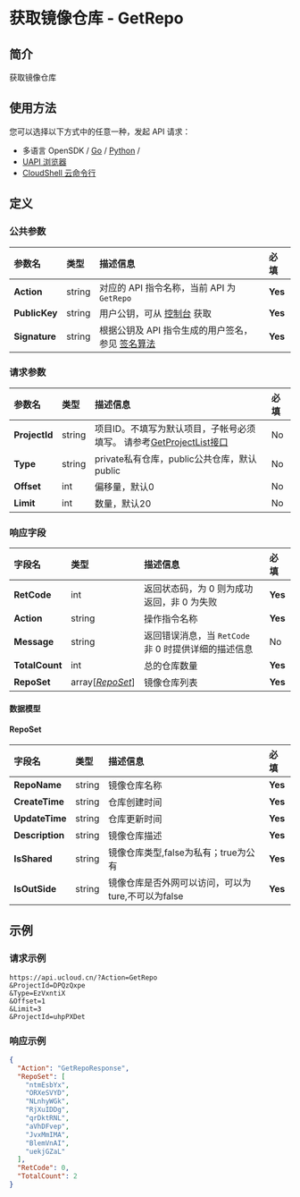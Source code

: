 # 获取镜像仓库 - GetRepo

## 简介

获取镜像仓库






## 使用方法

您可以选择以下方式中的任意一种，发起 API 请求：
- 多语言 OpenSDK / [Go](https://github.com/ucloud/ucloud-sdk-go) / [Python](https://github.com/ucloud/ucloud-sdk-python3) /
- [UAPI 浏览器](https://console.ucloud.cn/uapi/detail?id=GetRepo)
- [CloudShell 云命令行](https://shell.ucloud.cn/)


## 定义

### 公共参数

| 参数名 | 类型 | 描述信息 | 必填 |
|:---|:---|:---|:---|
| **Action**     | string  | 对应的 API 指令名称，当前 API 为 `GetRepo`                        | **Yes** |
| **PublicKey**  | string  | 用户公钥，可从 [控制台](https://console.ucloud.cn/uapi/apikey) 获取                                             | **Yes** |
| **Signature**  | string  | 根据公钥及 API 指令生成的用户签名，参见 [签名算法](api/summary/signature.md)  | **Yes** |

### 请求参数

| 参数名 | 类型 | 描述信息 | 必填 |
|:---|:---|:---|:---|
| **ProjectId** | string | 项目ID。不填写为默认项目，子帐号必须填写。 请参考[GetProjectList接口](api/summary/get_project_list) |No|
| **Type** | string | private私有仓库，public公共仓库，默认public |No|
| **Offset** | int | 偏移量，默认0 |No|
| **Limit** | int | 数量，默认20 |No|

### 响应字段

| 字段名 | 类型 | 描述信息 | 必填 |
|:---|:---|:---|:---|
| **RetCode** | int | 返回状态码，为 0 则为成功返回，非 0 为失败 |**Yes**|
| **Action** | string | 操作指令名称 |**Yes**|
| **Message** | string | 返回错误消息，当 `RetCode` 非 0 时提供详细的描述信息 |No|
| **TotalCount** | int | 总的仓库数量 |**Yes**|
| **RepoSet** | array[[*RepoSet*](#RepoSet)] | 镜像仓库列表 |**Yes**|

#### 数据模型


#### RepoSet

| 字段名 | 类型 | 描述信息 | 必填 |
|:---|:---|:---|:---|
| **RepoName** | string | 镜像仓库名称 |**Yes**|
| **CreateTime** | string | 仓库创建时间 |**Yes**|
| **UpdateTime** | string | 仓库更新时间 |**Yes**|
| **Description** | string | 镜像仓库描述 |**Yes**|
| **IsShared** | string | 镜像仓库类型,false为私有；true为公有 |**Yes**|
| **IsOutSide** | string | 镜像仓库是否外网可以访问，可以为ture,不可以为false |**Yes**|

## 示例

### 请求示例
    
```
https://api.ucloud.cn/?Action=GetRepo
&ProjectId=DPQzQxpe
&Type=EzVxntiX
&Offset=1
&Limit=3
&ProjectId=uhpPXDet
```

### 响应示例
    
```json
{
  "Action": "GetRepoResponse",
  "RepoSet": [
    "ntmEsbYx",
    "ORXeSVYD",
    "NLnhyWGk",
    "RjXuIDDg",
    "qrDktRNL",
    "aVhDFvep",
    "JvxMmIMA",
    "BlemVnAI",
    "uekjGZaL"
  ],
  "RetCode": 0,
  "TotalCount": 2
}
```





